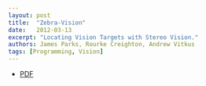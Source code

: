 ```yaml
---
layout: post
title:  "Zebra-Vision"
date:   2012-03-13
excerpt: "Locating Vision Targets with Stereo Vision."
authors: James Parks, Rourke Creighton, Andrew Vitkus
tags: [Programming, Vision]
---
```

<ul style="text-align:left">
  <li><a href="https://drive.google.com/file/d/0B1mY_tKJJYOXMkJGN2RlaUdBbzg/view?usp=sharing" target="\_blank">PDF</a></li>
</ul>
